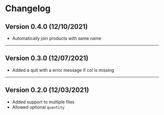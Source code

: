 # Changelog

## Version 0.4.0 (12/10/2021)

- Automatically join products with same name

---

## Version 0.3.0 (12/07/2021)

- Added a quit with a error message if col is missing

---

## Version 0.2.0 (12/03/2021)

- Added support to multiple files
- Allowed optional `quantity`
